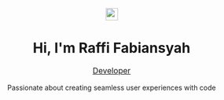 <div align="center"> <img src="https://media.giphy.com/media/hvRJCLFzcasrR4ia7z/giphy.gif" width="25px" height="25px"> <h1>Hi, I'm Raffi Fabiansyah</h1> </div> <p align="center"> <a href="https://github.com/raffi14"> <p align="center" style="font-size: 16px;">Developer</p> </a> </p> <p align="center"> Passionate about creating seamless user experiences with code </p>
